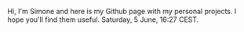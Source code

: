 Hi, I'm Simone and here is my Github page with my personal projects.
I hope you'll find them useful.
Saturday, 5 June, 16:27 CEST.

